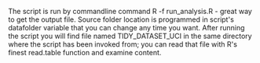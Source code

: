 
The script is run by commandline command R -f run_analysis.R - great way to get the output file. Source folder location is programmed in script's
datafolder variable that you can change any time you want. After running the script you will find file named TIDY_DATASET_UCI in the same
directory where the script has been invoked from; you can read that file with R's finest read.table function and examine content.
